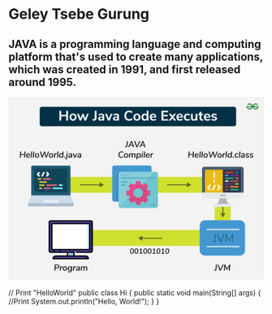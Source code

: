 # Geley Tsebe Gurung
## JAVA is a programming language and computing platform that's used to create many applications, which was created in 1991, and first released around 1995.
![JAVA](https://github.com/Zzingeley/new-era/blob/main/images/How-java-code-executes.png)

// Print "HelloWorld"
public class Hi {
    public static void main(String[] args) 
    {
    //Print
        System.out.println("Hello, World!");
    }
}
